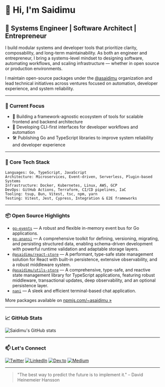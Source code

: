 # 👋 Hi, I'm Saidimu

## 🧠 Systems Engineer | Software Architect | Entrepreneur

I build modular systems and developer tools that prioritize clarity, composability, and long-term maintainability. As both an engineer and entrepreneur, I bring a systems-level mindset to designing software, automating workflows, and scaling infrastructure — whether in open source or production environments.

I maintain open-source packages under the [@asaidimu](https://www.npmjs.com/~asaidimu) organization and lead technical initiatives across ventures focused on automation, developer experience, and system reliability.

---

### 🚧 Current Focus

- 🧱 Building a framework-agnostic ecosystem of tools for scalable frontend and backend architecture  
- 🔧 Developing CLI-first interfaces for developer workflows and automation  
- 🛠️ Publishing Go and TypeScript libraries to improve system reliability and developer experience  

---

### 🧰 Core Tech Stack
```
Languages: Go, TypeScript, JavaScript
Architecture: Microservices, Event-driven, Serverless, Plugin-based Systems
Infrastructure: Docker, Kubernetes, Linux, AWS, GCP
DevOps: GitHub Actions, Terraform, CI/CD pipelines, IaC
Tooling: tsup, Bun, Vitest, tsc, npm, yarn
Testing: Vitest, Jest, Cypress, Integration & E2E frameworks
```

---

### 📦 Open Source Highlights

- [`go-events`](https://pkg.go.dev/github.com/asaidimu/go-events) — A robust and flexible in-memory event bus for Go applications.
- [`go-anansi`](https://pkg.go.dev/github.com/asaidimu/go-anansi/v5) — A comprehensive toolkit for defining, versioning, migrating, and persisting structured data, enabling schema-driven development with powerful runtime validation and adaptable storage layers.
- [`@asaidimu/react-store`](https://www.npmjs.com/package/@asaidimu/react-store) — A performant, type-safe state management solution for React with built-in persistence, extensive observability, and a robust middleware system. 
- [`@asaidimu/utils-store`](https://www.npmjs.com/package/@asaidimu/utils-store) — A comprehensive, type-safe, and reactive state management library for TypeScript applications, featuring robust middleware, transactional updates, deep observability, and an optional persistence layer.
- [`nani`](https://pkg.go.dev/github.com/asaidimu/nani) — A sleek and efficient terminal-based chat application.

More packages available on [npmjs.com/~asaidimu »](https://www.npmjs.com/~asaidimu)

---

### 📈 GitHub Stats

![Saidimu's GitHub stats](https://github-readme-stats.vercel.app/api/top-langs?username=asaidimu&show_icons=true&locale=en&layout=compact)

---

### 📫 Let's Connect

<p>
  <a href="https://twitter.com/lolokile"><img src="https://img.shields.io/badge/Twitter-1DA1F2?style=for-the-badge&logo=twitter&logoColor=white" alt="Twitter"></a>
  <a href="https://linkedin.com/in/asaidimu"><img src="https://img.shields.io/badge/LinkedIn-0077B5?style=for-the-badge&logo=linkedin&logoColor=white" alt="LinkedIn"></a>
  <a href="https://dev.to/saidimu"><img src="https://img.shields.io/badge/dev.to-0A0A0A?style=for-the-badge&logo=dev.to&logoColor=white" alt="Dev.to"></a>
  <a href="https://medium.com/@ausaidimu"><img src="https://img.shields.io/badge/Medium-12100E?style=for-the-badge&logo=medium&logoColor=white" alt="Medium"></a>
</p>

---

> "The best way to predict the future is to implement it." – David Heinemeier Hansson

